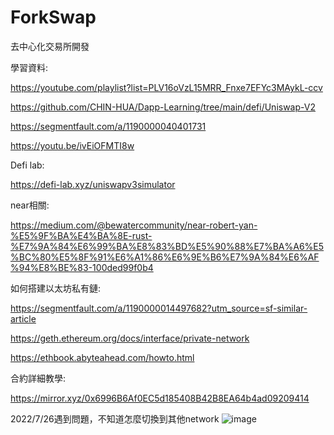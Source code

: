 # ForkSwap
去中心化交易所開發

學習資料:

https://youtube.com/playlist?list=PLV16oVzL15MRR_Fnxe7EFYc3MAykL-ccv

https://github.com/CHIN-HUA/Dapp-Learning/tree/main/defi/Uniswap-V2

https://segmentfault.com/a/1190000040401731

https://youtu.be/ivEiOFMTI8w


Defi lab:

https://defi-lab.xyz/uniswapv3simulator

near相關:

https://medium.com/@bewatercommunity/near-robert-yan-%E5%9F%BA%E4%BA%8E-rust-%E7%9A%84%E6%99%BA%E8%83%BD%E5%90%88%E7%BA%A6%E5%BC%80%E5%8F%91%E6%A1%86%E6%9E%B6%E7%9A%84%E6%AF%94%E8%BE%83-100ded99f0b4

如何搭建以太坊私有鏈:

https://segmentfault.com/a/1190000014497682?utm_source=sf-similar-article

https://geth.ethereum.org/docs/interface/private-network

https://ethbook.abyteahead.com/howto.html



合約詳細教學:

https://mirror.xyz/0x6996B6Af0EC5d185408B42B8EA64b4ad09209414

2022/7/26遇到問題，不知道怎麼切換到其他network
![image](https://user-images.githubusercontent.com/72617049/181005557-27e8e528-1e6a-40fe-a10e-69a1d86b8a66.png)




